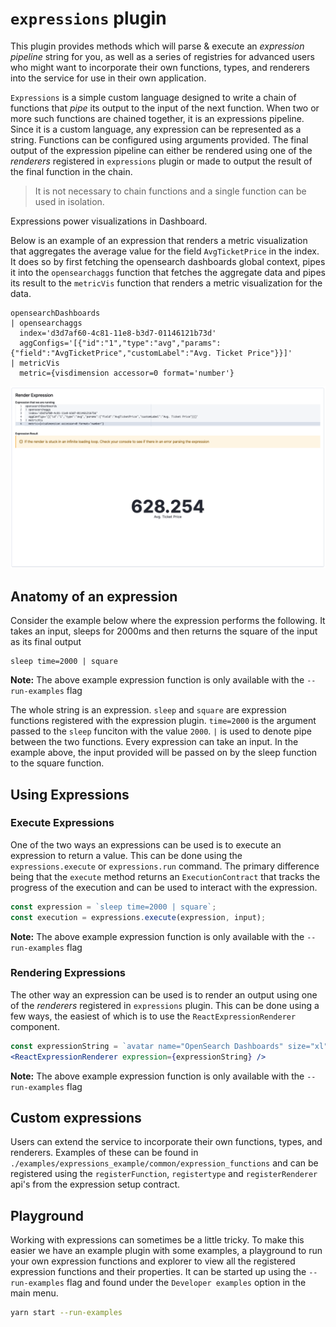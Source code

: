 # `expressions` plugin

This plugin provides methods which will parse & execute an _expression pipeline_
string for you, as well as a series of registries for advanced users who might
want to incorporate their own functions, types, and renderers into the service
for use in their own application.

`Expressions` is a simple custom language designed to write a chain of functions that _pipe_ its output to the input of the next function. When two or more such functions are chained together, it is an expressions pipeline. Since it is a custom language, any expression can be represented as a string. Functions can be configured using arguments provided. The final output of the expression pipeline can either be rendered using one of the _renderers_ registered in `expressions` plugin or made to output the result of the final function in the chain.

> It is not necessary to chain functions and a single function can be used in isolation.

Expressions power visualizations in Dashboard.

Below is an example of an expression that renders a metric visualization that aggregates the average value for the field `AvgTicketPrice` in the index. It does so by first fetching the opensearch dashboards global context, pipes it into the `opensearchaggs` function that fetches the aggregate data and pipes its result to the `metricVis` function that renders a metric visualization for the data.

```
opensearchDashboards
| opensearchaggs 
  index='d3d7af60-4c81-11e8-b3d7-01146121b73d' 
  aggConfigs='[{"id":"1","type":"avg","params":{"field":"AvgTicketPrice","customLabel":"Avg. Ticket Price"}}]'
| metricVis
  metric={visdimension accessor=0 format='number'}
```

![image](./expressions_example.png)

## Anatomy of an expression

Consider the example below where the expression performs the following. It takes an input, sleeps for 2000ms and then returns the square of the input as its final output

```
sleep time=2000 | square
```

**Note:** The above example expression function is only available with the `--run-examples` flag

The whole string is an expression. `sleep` and `square` are expression functions registered with the expression plugin. `time=2000` is the argument passed to the `sleep` funciton with the value `2000`. `|` is used to denote pipe between the two functions. Every expression can take an input. In the example above, the input provided will be passed on by the sleep function to the square function.

## Using Expressions

### Execute Expressions

One of the two ways an expressions can be used is to execute an expression to return a value. This can be done using the `expressions.execute` or `expressions.run` command. The primary difference being that the `execute` method returns an `ExecutionContract` that tracks the progress of the execution and can be used to interact with the expression.

```js
const expression = `sleep time=2000 | square`;
const execution = expressions.execute(expression, input);
```

**Note:** The above example expression function is only available with the `--run-examples` flag

### Rendering Expressions

The other way an expression can be used is to render an output using one of the _renderers_ registered in `expressions` plugin. This can be done using a few ways, the easiest of which is to use the `ReactExpressionRenderer` component. 

```jsx
const expressionString = `avatar name="OpenSearch Dashboards" size="xl"`;
<ReactExpressionRenderer expression={expressionString} />
```

**Note:** The above example expression function is only available with the `--run-examples` flag

## Custom expressions

Users can  extend the service to incorporate their own functions, types, and renderers. Examples of these can be found in `./examples/expressions_example/common/expression_functions` and can be registered using the `registerFunction`, `registertype` and `registerRenderer` api's from the expression setup contract.

## Playground

Working with expressions can sometimes be a little tricky. To make this easier we have an example plugin with some examples, a playground to run your own expression functions and explorer to view all the registered expression functions and their properties. It can be started up using the `--run-examples` flag and found under the `Developer examples` option in the main menu.

```sh
yarn start --run-examples
```




